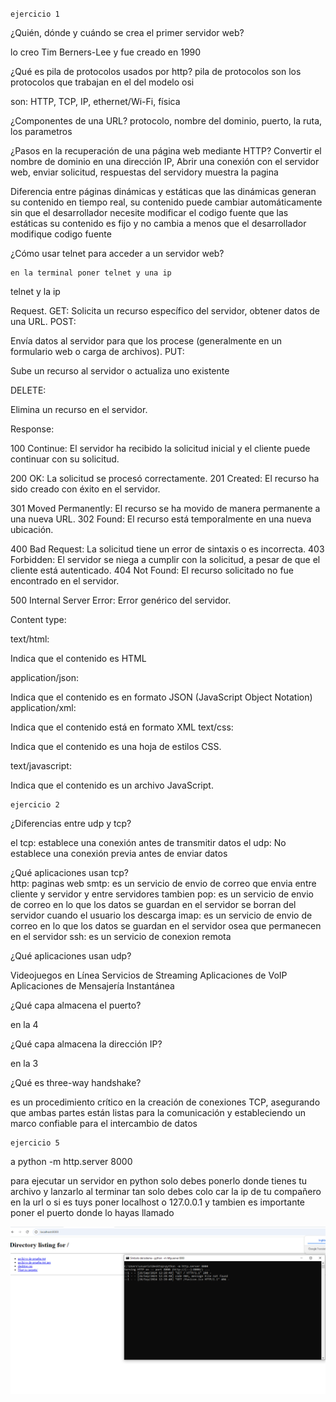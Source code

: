 ``ejercicio 1``



¿Quién, dónde y cuándo se crea el primer servidor web?

lo creo Tim Berners-Lee y fue creado en 1990

¿Qué es pila de protocolos usados por http?
pila de protocolos son los protocolos que trabajan en el del modelo osi

son:
HTTP, TCP, IP, ethernet/Wi-Fi, física
	
 ¿Componentes de una URL?
 protocolo, nombre del dominio, puerto, la ruta, los parametros
	
¿Pasos en la recuperación de una página web mediante HTTP?
 Convertir el nombre de dominio en una dirección IP, Abrir una conexión con el servidor web, enviar solicitud, respuestas del servidory muestra la pagina
	
Diferencia entre páginas dinámicas y estáticas
que las dinámicas generan su contenido en tiempo real, su contenido puede cambiar automáticamente sin que el desarrollador necesite modificar el codigo fuente
que las estáticas su contenido es fijo y no cambia a menos que el desarrollador modifique codigo fuente
	
¿Cómo usar telnet para acceder a un servidor web?

	en la terminal poner telnet y una ip
 telnet y la ip
 
Request. 
GET:
Solicita un recurso específico del servidor, obtener datos de una URL.
POST:

Envía datos al servidor para que los procese (generalmente en un formulario web o carga de archivos).
PUT:

Sube un recurso al servidor o actualiza uno existente

DELETE:

Elimina un recurso en el servidor.
	
Response:

100 Continue: El servidor ha recibido la solicitud inicial y el cliente puede continuar con su solicitud.

200 OK: La solicitud se procesó correctamente.
201 Created: El recurso ha sido creado con éxito en el servidor.

301 Moved Permanently: El recurso se ha movido de manera permanente a una nueva URL.
302 Found: El recurso está temporalmente en una nueva ubicación.

400 Bad Request: La solicitud tiene un error de sintaxis o es incorrecta.
403 Forbidden: El servidor se niega a cumplir con la solicitud, a pesar de que el cliente está autenticado.
404 Not Found: El recurso solicitado no fue encontrado en el servidor.

500 Internal Server Error: Error genérico del servidor.
	
Content type:

text/html:

Indica que el contenido es HTML

application/json:

Indica que el contenido es en formato JSON (JavaScript Object Notation)
application/xml:

Indica que el contenido está en formato XML
text/css:

Indica que el contenido es una hoja de estilos CSS.

text/javascript:

Indica que el contenido es un archivo JavaScript.

	ejercicio 2

¿Diferencias entre udp y tcp?

el tcp: establece una conexión antes de transmitir datos
el udp: No establece una conexión previa antes de enviar datos

¿Qué aplicaciones usan tcp?  
http: paginas web
smtp: es un servicio de envio de correo que envia entre cliente y servidor y entre servidores tambien
pop: es un servicio de envio de correo en lo que los datos se guardan en el servidor se borran del servidor cuando el usuario los descarga
imap: es un servicio de envio de correo en lo que los datos se guardan en el servidor osea que permanecen en el servidor
ssh: es un servicio de conexion remota 

¿Qué aplicaciones usan udp?

Videojuegos en Línea
Servicios de Streaming
Aplicaciones de VoIP
Aplicaciones de Mensajería Instantánea

¿Qué capa almacena el puerto?

en la 4

¿Qué capa almacena la dirección IP?

en la 3

¿Qué es three-way handshake?

 es un procedimiento crítico en la creación de conexiones TCP, asegurando que ambas partes están listas para la comunicación y estableciendo un marco confiable para el intercambio de datos


	ejercicio 5
 
a
 	python -m http.server 8000

 para ejecutar un servidor en python solo debes ponerlo donde tienes tu archivo y lanzarlo al terminar tan solo debes colo car la ip de tu compañero en la url o si es tuys poner localhost o 127.0.0.1 y tambien es importante poner el puerto donde lo hayas llamado

 ![](https://github.com/FlyFree624/ASIR-SREI/blob/main/tema0/imagenes/Captura.png)



